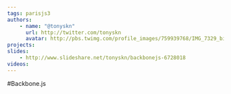 ```yaml
---
tags: parisjs3
authors:
    - name: "@tonyskn"
      url: http://twitter.com/tonyskn
      avatar: http://pbs.twimg.com/profile_images/759939768/IMG_7329_bigger.JPG
projects:
slides:
    - http://www.slideshare.net/tonyskn/backbonejs-6728018
videos:
---
```

#Backbone.js
